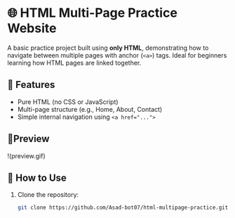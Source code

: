 # 🌐 HTML Multi-Page Practice Website

A basic practice project built using **only HTML**, demonstrating how to navigate between multiple pages with anchor (`<a>`) tags. Ideal for beginners learning how HTML pages are linked together.

## 📁 Features

- Pure HTML (no CSS or JavaScript)
- Multi-page structure (e.g., Home, About, Contact)
- Simple internal navigation using `<a href="...">`

## 👀Preview
!(preview.gif)

## 📂 How to Use

1. Clone the repository:
   ```bash
   git clone https://github.com/Asad-bot07/html-multipage-practice.git

